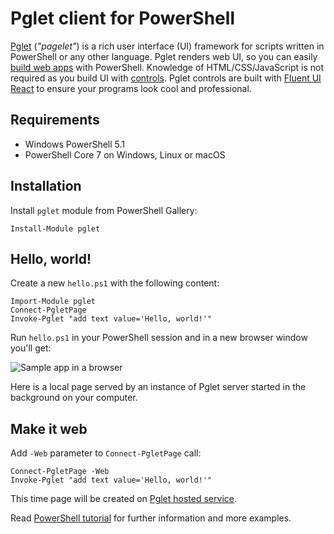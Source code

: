 # Pglet client for PowerShell

[Pglet](https://pglet.io) (*"pagelet"*) is a rich user interface (UI) framework for scripts written in PowerShell or any other language. 
Pglet renders web UI, so you can easily [build web apps](https://pglet.io/docs/quickstart) with PowerShell.
Knowledge of HTML/CSS/JavaScript is not required as you build UI with [controls](https://pglet.io/docs/reference/controls). Pglet controls are built with [Fluent UI React](https://developer.microsoft.com/en-us/fluentui#/controls/web) to ensure your programs look cool and professional.

## Requirements

* Windows PowerShell 5.1
* PowerShell Core 7 on Windows, Linux or macOS

## Installation

Install `pglet` module from PowerShell Gallery:

    Install-Module pglet

## Hello, world!

Create a new `hello.ps1` with the following content:

```posh
Import-Module pglet
Connect-PgletPage
Invoke-Pglet "add text value='Hello, world!'"
```

Run `hello.ps1` in your PowerShell session and in a new browser window you'll get:

![Sample app in a browser](https://pglet.io/img/docs/quickstart-hello-world.png "Sample app in a browser")

Here is a local page served by an instance of Pglet server started in the background on your computer.

## Make it web

Add `-Web` parameter to `Connect-PgletPage` call:

```posh
Connect-PgletPage -Web
Invoke-Pglet "add text value='Hello, world!'"
```

This time page will be created on [Pglet hosted service](https://pglet.io/docs/pglet-service).

Read [PowerShell tutorial](https://pglet.io/docs/tutorials/powershell) for further information and more examples.